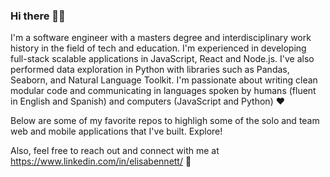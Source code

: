 ### Hi there 👋🏾

I'm a software engineer with a masters degree and interdisciplinary work history in the field of tech and education. I'm experienced in developing full-stack scalable applications in JavaScript, React and Node.js. I've also performed data exploration in Python with libraries such as Pandas, Seaborn, and Natural Language Toolkit. I'm passionate about writing clean modular code and communicating in languages spoken by humans (fluent in English and Spanish) and computers (JavaScript and Python) ❤️

Below are some of my favorite repos to highligh some of the solo and team web and mobile applications that I've built. Explore! 

Also, feel free to reach out and connect with me at https://www.linkedin.com/in/elisabennett/ 📨
